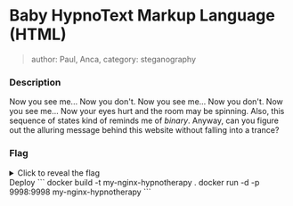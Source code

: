 # Baby HypnoText Markup Language (HTML)
> author: Paul, Anca, category: steganography
### Description
Now you see me... Now you don't. Now you see me... Now you don't. Now you see me... Now your eyes hurt and the room may be spinning. Also, this sequence of states kind of reminds me of _binary_. Anyway, can you figure out the alluring message behind this website without falling into a trance?
### Flag
<details>
  <summary>Click to reveal the flag</summary>
HCamp{I_hOPE_YOUr_EYEs_DiDnT_RuN_AwAy}
</details>
Deploy
```
docker build -t my-nginx-hypnotherapy .
docker run -d -p 9998:9998 my-nginx-hypnotherapy
```
